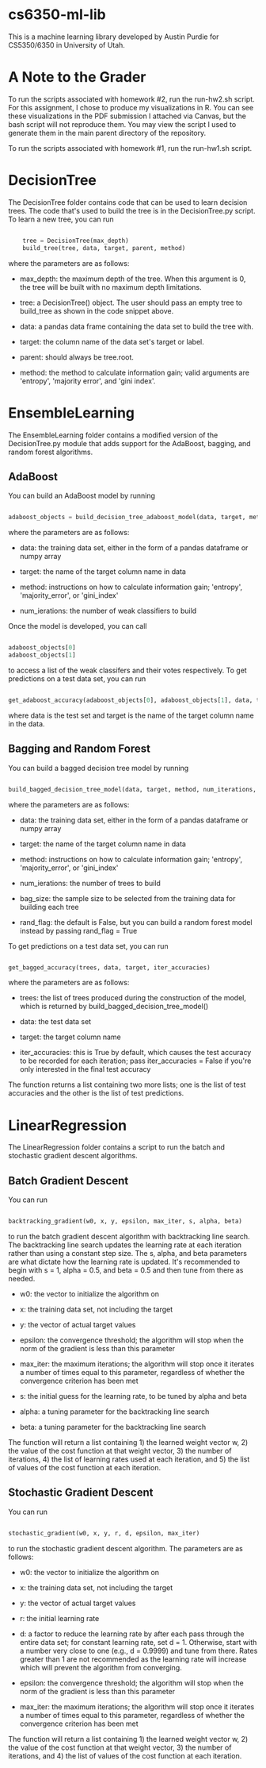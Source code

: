 # cs6350-ml-lib

This is a machine learning library developed by Austin Purdie for CS5350/6350 in University of Utah.

# A Note to the Grader

To run the scripts associated with homework #2, run the run-hw2.sh script. For this assignment, I chose to produce my visualizations in R. You can see these visualizations in the PDF submission I attached via Canvas, but the bash script will not reproduce them. You may view the script I used to generate them in the main parent directory of the repository.

To run the scripts associated with homework #1, run the run-hw1.sh script.


# DecisionTree

The DecisionTree folder contains code that can be used to learn decision trees. The code that's used to build the tree is in the DecisionTree.py script. To learn a new tree, you can run 

```python

    tree = DecisionTree(max_depth)
    build_tree(tree, data, target, parent, method)

```

where the parameters are as follows:

- max_depth: the maximum depth of the tree. When this argument is 0, the tree will be built with no maximum depth limitations.

- tree: a DecisionTree() object. The user should pass an empty tree to build_tree as shown in the code snippet above.

- data: a pandas data frame containing the data set to build the tree with. 

- target: the column name of the data set's target or label.

- parent: should always be tree.root.

- method: the method to calculate information gain; valid arguments are 'entropy', 'majority error', and 'gini index'.


# EnsembleLearning

The EnsembleLearning folder contains a modified version of the DecisionTree.py module that adds support for the AdaBoost, bagging, and random forest algorithms. 

## AdaBoost

You can build an AdaBoost model by running 

```python

adaboost_objects = build_decision_tree_adaboost_model(data, target, method, num_iterations)

```

where the parameters are as follows:

- data: the training data set, either in the form of a pandas dataframe or numpy array

- target: the name of the target column name in data

- method: instructions on how to calculate information gain; 'entropy', 'majority_error', or 'gini_index'

- num_ierations: the number of weak classifiers to build

Once the model is developed, you can call 

```python

adaboost_objects[0]
adaboost_objects[1]

```

to access a list of the weak classifers and their votes respectively. To get predictions on a test data set, you can run


```python

get_adaboost_accuracy(adaboost_objects[0], adaboost_objects[1], data, target)

```

where data is the test set and target is the name of the target column name in the data.

## Bagging and Random Forest

You can build a bagged decision tree model by running

```python

build_bagged_decision_tree_model(data, target, method, num_iterations, bag_size, rand_flag)

```

where the parameters are as follows:

- data: the training data set, either in the form of a pandas dataframe or numpy array

- target: the name of the target column name in data

- method: instructions on how to calculate information gain; 'entropy', 'majority_error', or 'gini_index'

- num_ierations: the number of trees to build

- bag_size: the sample size to be selected from the training data for building each tree

- rand_flag: the default is False, but you can build a random forest model instead by passing rand_flag = True

To get predictions on a test data set, you can run

```python

get_bagged_accuracy(trees, data, target, iter_accuracies)

```

where the parameters are as follows:

- trees: the list of trees produced during the construction of the model, which is returned by build_bagged_decision_tree_model()

- data: the test data set

- target: the target column name

- iter_accuracies: this is True by default, which causes the test accuracy to be recorded for each iteration; pass iter_accuracies = False if you're only interested in the final test accuracy

The function returns a list containing two more lists; one is the list of test accuracies and the other is the list of test predictions.

# LinearRegression

The LinearRegression folder contains a script to run the batch and stochastic gradient descent algorithms. 

## Batch Gradient Descent

You can run 

```python

backtracking_gradient(w0, x, y, epsilon, max_iter, s, alpha, beta)

```

to run the batch gradient descent algorithm with backtracking line search. The backtracking line search updates the learning rate at each iteration rather than using a constant step size. The s, alpha, and beta parameters are what dictate how the learning rate is updated. It's recommended to begin with s = 1, alpha = 0.5, and beta = 0.5 and then tune from there as needed.

- w0: the vector to initialize the algorithm on

- x: the training data set, not including the target

- y: the vector of actual target values

- epsilon: the convergence threshold; the algorithm will stop when the norm of the gradient is less than this parameter

- max_iter: the maximum iterations; the algorithm will stop once it iterates a number of times equal to this parameter, regardless of whether the convergence criterion has been met

- s: the initial guess for the learning rate, to be tuned by alpha and beta

- alpha: a tuning parameter for the backtracking line search

- beta: a tuning parameter for the backtracking line search

The function will return a list containing 1) the learned weight vector w, 2) the value of the cost function at that weight vector, 3) the number of iterations, 4) the list of learning rates used at each iteration, and 5) the list of values of the cost function at each iteration.

## Stochastic Gradient Descent

You can run

```python

stochastic_gradient(w0, x, y, r, d, epsilon, max_iter)

```

to run the stochastic gradient descent algorithm. The parameters are as follows:

- w0: the vector to initialize the algorithm on

- x: the training data set, not including the target

- y: the vector of actual target values

- r: the initial learning rate

- d: a factor to reduce the learning rate by after each pass through the entire data set; for constant learning rate, set d = 1. Otherwise, start with a number very close to one (e.g., d = 0.9999) and tune from there. Rates greater than 1 are not recommended as the learning rate will increase which will prevent the algorithm from converging.

- epsilon: the convergence threshold; the algorithm will stop when the norm of the gradient is less than this parameter

- max_iter: the maximum iterations; the algorithm will stop once it iterates a number of times equal to this parameter, regardless of whether the convergence criterion has been met

The function will return a list containing 1) the learned weight vector w, 2) the value of the cost function at that weight vector, 3) the number of iterations, and 4) the list of values of the cost function at each iteration.

